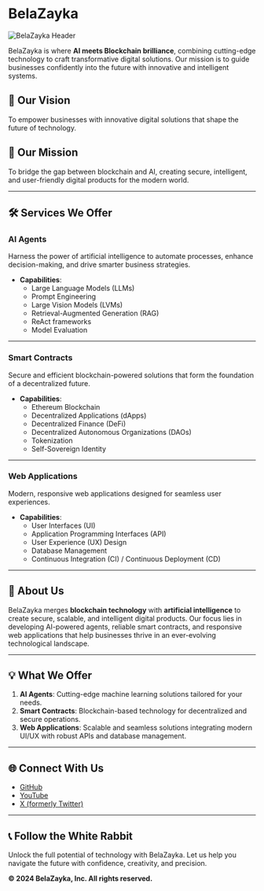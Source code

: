 # BelaZayka

![BelaZayka Header](https://www.belazayka.com/_app/immutable/assets/bg.Hy2zCPbB.avif)

BelaZayka is where **AI meets Blockchain brilliance**, combining cutting-edge technology to craft transformative digital solutions. Our mission is to guide businesses confidently into the future with innovative and intelligent systems.

## 🚀 Our Vision
To empower businesses with innovative digital solutions that shape the future of technology.

## 🎯 Our Mission
To bridge the gap between blockchain and AI, creating secure, intelligent, and user-friendly digital products for the modern world.

---

## 🛠️ Services We Offer

### **AI Agents**
Harness the power of artificial intelligence to automate processes, enhance decision-making, and drive smarter business strategies.
- **Capabilities**:
  - Large Language Models (LLMs)
  - Prompt Engineering
  - Large Vision Models (LVMs)
  - Retrieval-Augmented Generation (RAG)
  - ReAct frameworks
  - Model Evaluation

---

### **Smart Contracts**
Secure and efficient blockchain-powered solutions that form the foundation of a decentralized future.
- **Capabilities**:
  - Ethereum Blockchain
  - Decentralized Applications (dApps)
  - Decentralized Finance (DeFi)
  - Decentralized Autonomous Organizations (DAOs)
  - Tokenization
  - Self-Sovereign Identity

---

### **Web Applications**
Modern, responsive web applications designed for seamless user experiences.
- **Capabilities**:
  - User Interfaces (UI)
  - Application Programming Interfaces (API)
  - User Experience (UX) Design
  - Database Management
  - Continuous Integration (CI) / Continuous Deployment (CD)

---

## 🌟 About Us
BelaZayka merges **blockchain technology** with **artificial intelligence** to create secure, scalable, and intelligent digital products. Our focus lies in developing AI-powered agents, reliable smart contracts, and responsive web applications that help businesses thrive in an ever-evolving technological landscape.

---

## 💡 What We Offer
1. **AI Agents**: Cutting-edge machine learning solutions tailored for your needs.
2. **Smart Contracts**: Blockchain-based technology for decentralized and secure operations.
3. **Web Applications**: Scalable and seamless solutions integrating modern UI/UX with robust APIs and database management.

---

## 🌐 Connect With Us
- [GitHub](https://github.com/belazayka)
- [YouTube](https://www.youtube.com/@CognoKratos)
- [X (formerly Twitter)](https://x.com/PhiSkills)

---

## 📞 Follow the White Rabbit
Unlock the full potential of technology with BelaZayka. Let us help you navigate the future with confidence, creativity, and precision.

**© 2024 BelaZayka, Inc. All rights reserved.**
